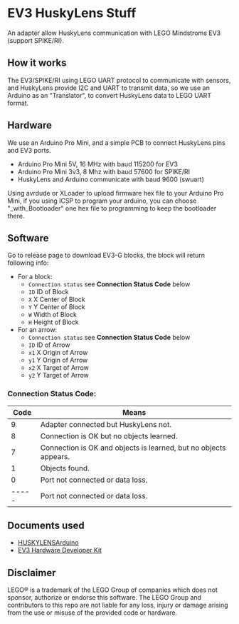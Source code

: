 # EV3 HuskyLens Stuff
An adapter allow HuskyLens communication with LEGO Mindstroms EV3 (support SPIKE/RI).

## How it works
The EV3/SPIKE/RI using LEGO UART protocol to communicate with sensors, and HuskyLens provide I2C and UART to transmit data, so we use an Arduino as an "Translator", to convert HuskyLens data to LEGO UART format.

## Hardware
We use an Arduino Pro Mini, and a simple PCB to connect HuskyLens pins and EV3 ports.
* Arduino Pro Mini 5V, 16 MHz with baud 115200 for EV3
* Arduino Pro Mini 3v3, 8 Mhz with baud 57600 for SPIKE/RI
* HuskyLens and Arduino communicate with baud 9600 (swuart)

Using avrdude or XLoader to upload firmware hex file to your Arduino Pro Mini, if you using ICSP to program your arduino, you can choose "_with_Bootloader" one hex file to programming to keep the bootloader there.

## Software
Go to release page to download EV3-G blocks, the block will return following info:
  * For a block:
    * `Connection status` see **Connection Status Code** below
    * `ID` ID of Block
    * `X` X Center of Block
    * `Y` Y Center of Block
    * `W` Width of Block
    * `H` Height of Block
  * For an arrow:
    * `Connection status` see **Connection Status Code** below
    * `ID` ID of Arrow
    * `x1` X Origin of Arrow 
    * `y1` Y Origin of Arrow
    * `x2` X Target of Arrow
    * `y2` Y Target of Arrow

### Connection Status Code:

|  Code  | Means                                                                       |
| -----  | --------------------------------------------------------------------------- |
|   9    | Adapter connected but HuskyLens not.                                        |
|   8    | Connection is OK but no objects learned.                                    |
|   7    | Connection is OK and objects is learned, but no objects appears.            |
|   1    | Objects found.                                                              |
|   0    | Port not connected or data loss.                                            |
| -----  | Port not connected or data loss.                                            |

## Documents used
 - [HUSKYLENSArduino](https://github.com/HuskyLens/HUSKYLENSArduino)
 - [EV3 Hardware Developer Kit](https://education.lego.com/en-us/support/mindstorms-ev3/developer-kits)

## Disclaimer
LEGO® is a trademark of the LEGO Group of companies which does not sponsor, authorize or endorse this software.
The LEGO Group and contributors to this repo are not liable for any loss, injury or damage arising from the use or misuse of the provided code or hardware.
